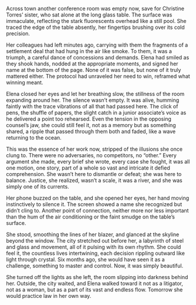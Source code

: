 Across town another conference room was empty now, save for Christine Torres’ sister, who sat alone at the long glass table. The surface was immaculate, reflecting the stark fluorescents overhead like a still pool. She traced the edge of the table absently, her fingertips brushing over its cold precision.  

Her colleagues had left minutes ago, carrying with them the fragments of a settlement deal that had hung in the air like smoke. To them, it was a triumph, a careful dance of concessions and demands. Elena had smiled as they shook hands, nodded at the appropriate moments, and signed her name at the bottom of the page. None of it was false, but none of it truly mattered either. The protocol had unraveled her need to win, reframed what winning meant. 

Elena closed her eyes and let her breathing slow, the stillness of the room expanding around her. The silence wasn’t empty. It was alive, humming faintly with the trace vibrations of all that had passed here. The click of pens, the shuffle of papers, the slight catch in a junior associate’s voice as he delivered a point too rehearsed. Even the tension in the opposing counsel’s jaw, she could still feel it, not as a memory but as something shared, a ripple that passed through them both and faded, like a wave returning to the ocean. 

This was the essence of her work now, stripped of the illusions she once clung to. There were no adversaries, no competitors, no “other.” Every argument she made, every brief she wrote, every case she fought, it was all one motion, one story, part of a whole so vast and intricate it defied comprehension. She wasn’t here to dismantle or defeat; she was here to balance. Justice, she realized, wasn’t a scale, it was a river, and she was simply one of its currents. 

Her phone buzzed on the table, and she opened her eyes, her hand moving instinctively to silence it. The screen showed a name she recognized but didn’t cling to. Another point of connection, neither more nor less important than the hum of the air conditioning or the faint smudge on the table’s surface. 

She stood, smoothing the lines of her blazer, and glanced at the skyline beyond the window. The city stretched out before her, a labyrinth of steel and glass and movement, all of it pulsing with its own rhythm. She could feel it, the countless lives intertwining, each decision rippling outward like light through crystal. Six months ago, she would have seen it as a challenge, something to master and control. Now, it was simply beautiful. 

She turned off the lights as she left, the room slipping into darkness behind her. Outside, the city waited, and Elena walked toward it not as a litigator, not as a woman, but as a part of its vast and endless flow. Tomorrow she would practice law in her own way.
